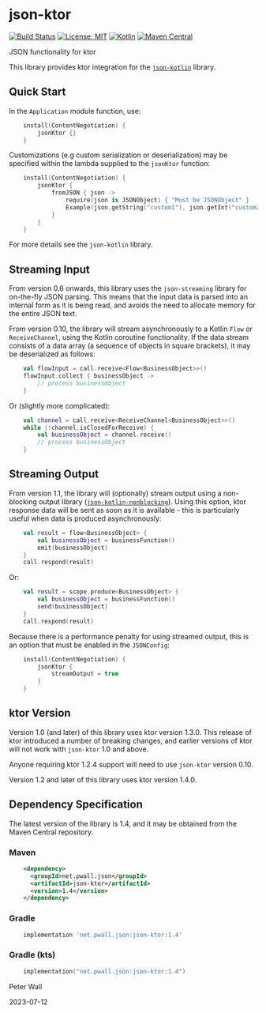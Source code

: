 # json-ktor

[![Build Status](https://travis-ci.com/pwall567/json-ktor.svg?branch=master)](https://travis-ci.com/github/pwall567/json-ktor)
[![License: MIT](https://img.shields.io/badge/License-MIT-yellow.svg)](https://opensource.org/licenses/MIT)
[![Kotlin](https://img.shields.io/static/v1?label=Kotlin&message=v1.7.21&color=7f52ff&logo=kotlin&logoColor=7f52ff)](https://github.com/JetBrains/kotlin/releases/tag/v1.7.21)
[![Maven Central](https://img.shields.io/maven-central/v/net.pwall.json/json-ktor?label=Maven%20Central)](https://search.maven.org/search?q=g:%22net.pwall.json%22%20AND%20a:%22json-ktor%22)

JSON functionality for ktor

This library provides ktor integration for the [`json-kotlin`](https://github.com/pwall567/json-kotlin) library.

## Quick Start

In the `Application` module function, use:
```kotlin
    install(ContentNegotiation) {
        jsonKtor {}
    }
```

Customizations (e.g custom serialization or deserialization) may be specified within the lambda supplied to the
`jsonKtor` function:
```kotlin
    install(ContentNegotiation) {
        jsonKtor {
            fromJSON { json ->
                require(json is JSONObject) { "Must be JSONObject" }
                Example(json.getString("custom1"), json.getInt("custom2"))
            }
        }
    }
```
For more details see the `json-kotlin` library.

## Streaming Input

From version 0.6 onwards, this library uses the `json-streaming` library for on-the-fly JSON parsing.
This means that the input data is parsed into an internal form as it is being read, and avoids the need to allocate
memory for the entire JSON text.

From version 0.10, the library will stream asynchronously to a Kotlin `Flow` or `ReceiveChannel`, using the Kotlin
coroutine functionality.
If the data stream consists of a data array (a sequence of objects in square brackets), it may be deserialized as
follows:
```kotlin
    val flowInput = call.receive<Flow<BusinessObject>>()
    flowInput.collect { businessObject ->
        // process businessObject
    }
```
Or (slightly more complicated):
```kotlin
    val channel = call.receive<ReceiveChannel<BusinessObject>>()
    while (!channel.isClosedForReceive) {
        val businessObject = channel.receive()
        // process businessObject
    }
```

## Streaming Output

From version 1.1, the library will (optionally) stream output using a non-blocking output library
([`json-kotlin-nonblocking`](https://github.com/pwall567/json-kotlin-nonblocking)).
Using this option, ktor response data will be sent as soon as it is available - this is particularly useful when data is
produced asynchronously:
```kotlin
    val result = flow<BusinessObject> {
        val businessObject = businessFunction()
        emit(businessObject)
    }
    call.respond(result)
```
Or:
```kotlin
    val result = scope.produce<BusinessObject> {
        val businessObject = businessFunction()
        send(businessObject)
    }
    call.respond(result)
```
Because there is a performance penalty for using streamed output, this is an option that must be enabled in the
`JSONConfig`:
```kotlin
    install(ContentNegotiation) {
        jsonKtor {
            streamOutput = true
        }
    }
```

## ktor Version

Version 1.0 (and later) of this library uses ktor version 1.3.0.
This release of ktor introduced a number of breaking changes, and earlier versions of ktor will not work with
`json-ktor` 1.0 and above.

Anyone requiring ktor 1.2.4 support will need to use `json-ktor` version 0.10.

Version 1.2 and later of this library uses ktor version 1.4.0.

## Dependency Specification

The latest version of the library is 1.4, and it may be obtained from the Maven Central repository.

### Maven
```xml
    <dependency>
      <groupId>net.pwall.json</groupId>
      <artifactId>json-ktor</artifactId>
      <version>1.4</version>
    </dependency>
```
### Gradle
```groovy
    implementation 'net.pwall.json:json-ktor:1.4'
```
### Gradle (kts)
```kotlin
    implementation("net.pwall.json:json-ktor:1.4")
```

Peter Wall

2023-07-12
